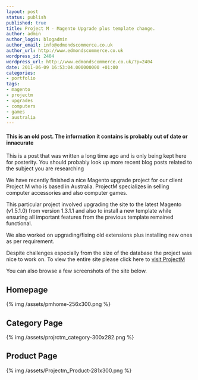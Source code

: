 ```yaml
---
layout: post
status: publish
published: true
title: Project M - Magento Upgrade plus template change.
author: admin
author_login: blogadmin
author_email: info@edmondscommerce.co.uk
author_url: http://www.edmondscommerce.co.uk
wordpress_id: 2404
wordpress_url: http://www.edmondscommerce.co.uk/?p=2404
date: 2011-06-09 16:53:04.000000000 +01:00
categories:
- portfolio
tags:
- magento
- projectm
- upgrades
- computers
- games
- australia
---
```

<div class="oldpost"><h4>This is an old post. The information it contains is probably out of date or innacurate</h4>
<p>
This is a post that was written a long time ago and is only being kept here for posterity.
You should probably look up more recent blog posts related to the subject you are researching
</p>
</div>
We have recently finished a nice Magento upgrade project for our client Project M who is based in Australia. ProjectM specializes in selling computer accessories and also computer games.

This particular project involved upgrading the site to the latest Magento (v1.5.1.0) from version 1.3.1.1 and also to install a new template while ensuring all important features from the previous template remained functional.

We also worked on upgrading/fixing old extensions plus installing new ones as per requirement.

Despite challenges especially from the size of the database the project was nice to work on. To view the entire site please click here to <a href='http://www.projectm.com.au/'>visit ProjectM</a>

You can also browse a few screenshots of the site below.

<h2>Homepage</h2>
{% img  /assets/pmhome-256x300.png %}

<h2>Category Page</h2>
{% img  /assets/projrctm_category-300x282.png %}

<h2>Product Page</h2>
{% img  /assets/Projectm_Product-281x300.png %}
